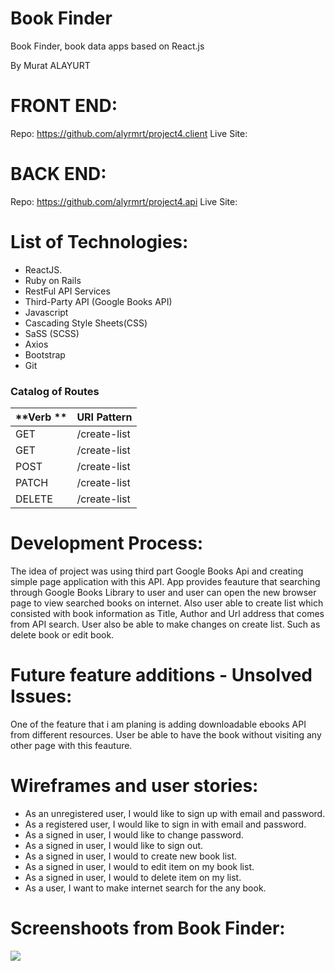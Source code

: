 # Book Finder
Book Finder, book data apps based on React.js

By Murat ALAYURT

# FRONT END:
Repo: https://github.com/alyrmrt/project4.client
Live Site:

# BACK END:
Repo: https://github.com/alyrmrt/project4.api
Live Site:

# List of Technologies:
- ReactJS.
- Ruby on Rails
- RestFul API Services
- Third-Party API (Google Books API)
- Javascript
- Cascading Style Sheets(CSS)
- SaSS (SCSS)
- Axios
- Bootstrap
- Git

### Catalog of Routes

| **Verb                        ** | **URI Pattern** |
|:-----------------------------|:-----------------|
| GET                             | /create-list         |
| GET                             | /create-list        |
| POST                            | /create-list          |
| PATCH                           | /create-list             |
| DELETE                          | /create-list

# Development Process:

The idea of project was using  third part Google Books Api and creating simple page
application with this API. App provides feauture that searching through Google Books Library to user and
user can open the new browser page to view searched books on internet. Also user able to create list which
consisted with book information as Title, Author and Url address that comes from API search. User also be able to make changes on create list. Such as delete book or edit book.

# Future feature additions - Unsolved Issues:

One of the feature that i am planing is adding downloadable ebooks API from different resources. User be able to
have the book without visiting any other page with this feauture.

# Wireframes and user stories:

- As an unregistered user, I would like to sign up with email and password.
- As a registered user, I would like to sign in with email and password.
- As a signed in user, I would like to change password.
- As a signed in user, I would like to sign out.
- As a signed in user, I would to create new book list.
- As a signed in user, I would to edit item on my book list.
- As a signed in user, I would to delete item on my list.
- As a user, I want to make internet search for the any book.

# Screenshoots from Book Finder:
<div><a href="https://alyrmrt.github.io/project-3t/" target="_blank"><img src="src/finder.png" class="project-image-small"></a></div>
